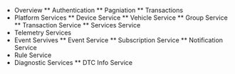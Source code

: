 * Overview
** Authentication
** Pagniation
** Transactions
* Platform Services
** Device Service
** Vehicle Service
** Group Service
** Transaction Service
** Services Service
* Telemetry Services
* Event Servives
** Event Service
** Subscription Service
** Notification Service
* Rule Service
* Diagnostic Services
** DTC Info Service
